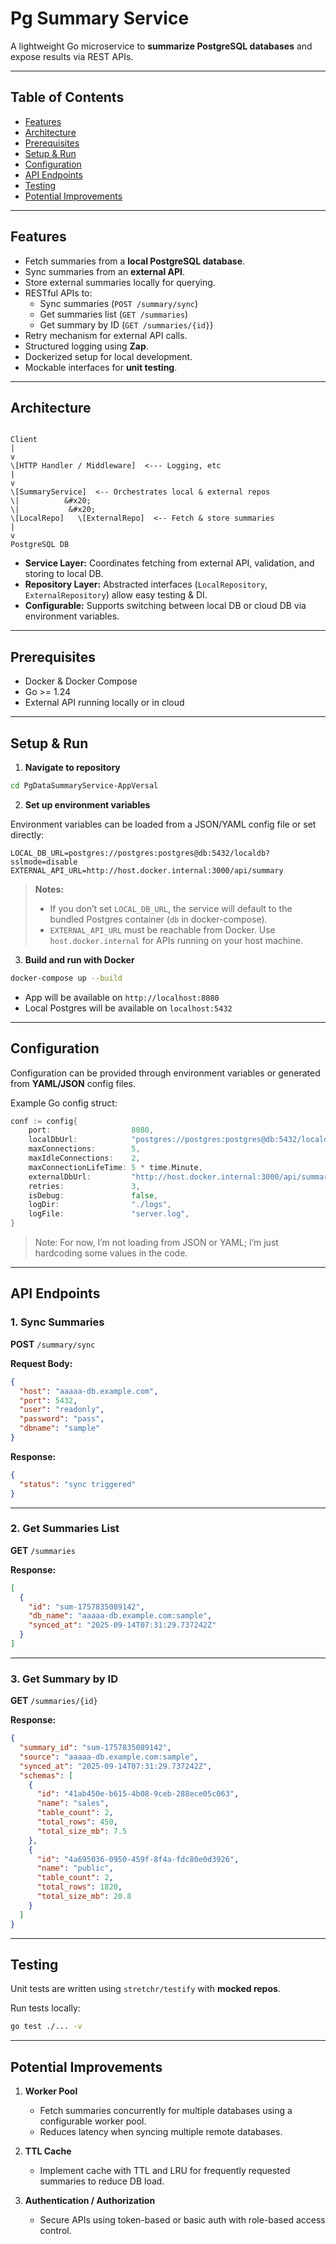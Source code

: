 # Pg Summary Service

A lightweight Go microservice to **summarize PostgreSQL databases** and expose results via REST APIs.

---

## Table of Contents

* [Features](#features)
* [Architecture](#architecture)
* [Prerequisites](#prerequisites)
* [Setup & Run](#setup--run)
* [Configuration](#configuration)
* [API Endpoints](#api-endpoints)
* [Testing](#testing)
* [Potential Improvements](#potential-improvements)

---

## Features

* Fetch summaries from a **local PostgreSQL database**.
* Sync summaries from an **external API**.
* Store external summaries locally for querying.
* RESTful APIs to:
  * Sync summaries (`POST /summary/sync`)
  * Get summaries list (`GET /summaries`)
  * Get summary by ID (`GET /summaries/{id}`)
* Retry mechanism for external API calls.
* Structured logging using **Zap**.
* Dockerized setup for local development.
* Mockable interfaces for **unit testing**.

---

## Architecture

```

Client
|
v
\[HTTP Handler / Middleware]  <--- Logging, etc
|
v
\[SummaryService]  <-- Orchestrates local & external repos
\|          &#x20;
\|           &#x20;
\[LocalRepo]   \[ExternalRepo]  <-- Fetch & store summaries
|
v
PostgreSQL DB

````

* **Service Layer:** Coordinates fetching from external API, validation, and storing to local DB.  
* **Repository Layer:** Abstracted interfaces (`LocalRepository`, `ExternalRepository`) allow easy testing & DI.  
* **Configurable:** Supports switching between local DB or cloud DB via environment variables.  

---

## Prerequisites

* Docker & Docker Compose  
* Go >= 1.24  
* External API running locally or in cloud  

---

## Setup & Run

1. **Navigate to repository**

```bash
cd PgDataSummaryService-AppVersal
````

2. **Set up environment variables**

Environment variables can be loaded from a JSON/YAML config file or set directly:

```env
LOCAL_DB_URL=postgres://postgres:postgres@db:5432/localdb?sslmode=disable
EXTERNAL_API_URL=http://host.docker.internal:3000/api/summary
```

> **Notes:**
>
> * If you don’t set `LOCAL_DB_URL`, the service will default to the bundled Postgres container (`db` in docker-compose).
> * `EXTERNAL_API_URL` must be reachable from Docker. Use `host.docker.internal` for APIs running on your host machine.

3. **Build and run with Docker**

```bash
docker-compose up --build
```

* App will be available on `http://localhost:8080`
* Local Postgres will be available on `localhost:5432`

---

## Configuration

Configuration can be provided through environment variables or generated from **YAML/JSON** config files.

Example Go config struct:

```go
conf := config{
    port:                  8080,
    localDbUrl:            "postgres://postgres:postgres@db:5432/localdb?sslmode=disable",
    maxConnections:        5,
    maxIdleConnections:    2,
    maxConnectionLifeTime: 5 * time.Minute,
    externalDbUrl:         "http://host.docker.internal:3000/api/summary",
    retries:               3,
    isDebug:               false,
    logDir:                "./logs",
    logFile:               "server.log",
}
```
> Note: For now, I’m not loading from JSON or YAML; I’m just hardcoding some values in the code.
---

## API Endpoints

### 1. Sync Summaries

**POST** `/summary/sync`

**Request Body:**

```json
{
  "host": "aaaaa-db.example.com",
  "port": 5432,
  "user": "readonly",
  "password": "pass",
  "dbname": "sample"
}
```

**Response:**

```json
{
  "status": "sync triggered"
}
```

---

### 2. Get Summaries List

**GET** `/summaries`

**Response:**

```json
[
  {
    "id": "sum-1757835089142",
    "db_name": "aaaaa-db.example.com:sample",
    "synced_at": "2025-09-14T07:31:29.737242Z"
  }
]
```

---

### 3. Get Summary by ID

**GET** `/summaries/{id}`

**Response:**

```json
{
  "summary_id": "sum-1757835089142",
  "source": "aaaaa-db.example.com:sample",
  "synced_at": "2025-09-14T07:31:29.737242Z",
  "schemas": [
    {
      "id": "41ab450e-b615-4b08-9ceb-288ece05c063",
      "name": "sales",
      "table_count": 2,
      "total_rows": 450,
      "total_size_mb": 7.5
    },
    {
      "id": "4a695036-0950-459f-8f4a-fdc80e0d3926",
      "name": "public",
      "table_count": 2,
      "total_rows": 1820,
      "total_size_mb": 20.8
    }
  ]
}
```

---

## Testing

Unit tests are written using `stretchr/testify` with **mocked repos**.

Run tests locally:

```bash
go test ./... -v
```

---

## Potential Improvements

1. **Worker Pool**

    * Fetch summaries concurrently for multiple databases using a configurable worker pool.
    * Reduces latency when syncing multiple remote databases.

2. **TTL Cache**

    * Implement cache with TTL and LRU for frequently requested summaries to reduce DB load.

3. **Authentication / Authorization**

    * Secure APIs using token-based or basic auth with role-based access control.

```

